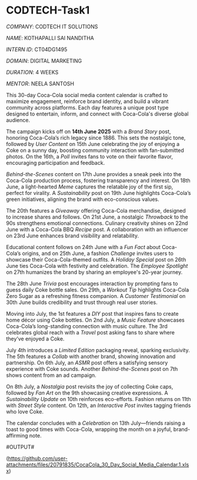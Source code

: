 # CODTECH-Task1

*COMPANY*: CODTECH IT SOLUTIONS

*NAME*: KOTHAPALLI SAI NANDITHA

*INTERN ID*: CT04DG1495

*DOMAIN*: DIGITAL MARKETING

*DURATION*: 4 WEEKS

*MENTOR*: NEELA SANTOSH

This 30-day Coca-Cola social media content calendar is crafted to maximize engagement, reinforce brand identity, and build a vibrant community across platforms. Each day features a unique post type designed to entertain, inform, and connect with Coca-Cola's diverse global audience.

The campaign kicks off on **14th June 2025** with a *Brand Story* post, honoring Coca-Cola’s rich legacy since 1886. This sets the nostalgic tone, followed by *User Content* on 15th June celebrating the joy of enjoying a Coke on a sunny day, boosting community interaction with fan-submitted photos. On the 16th, a *Poll* invites fans to vote on their favorite flavor, encouraging participation and feedback.

*Behind-the-Scenes* content on 17th June provides a sneak peek into the Coca-Cola production process, fostering transparency and interest. On 18th June, a light-hearted *Meme* captures the relatable joy of the first sip, perfect for virality. A *Sustainability* post on 19th June highlights Coca-Cola’s green initiatives, aligning the brand with eco-conscious values.

The 20th features a *Giveaway* offering Coca-Cola merchandise, designed to increase shares and follows. On 21st June, a nostalgic *Throwback* to the 90s strengthens emotional connections. Culinary creativity shines on 22nd June with a Coca-Cola BBQ *Recipe* post. A collaboration with an influencer on 23rd June enhances brand visibility and relatability.

Educational content follows on 24th June with a *Fun Fact* about Coca-Cola’s origins, and on 25th June, a fashion *Challenge* invites users to showcase their Coca-Cola-themed outfits. A *Holiday Special* post on 26th June ties Coca-Cola with festivity and celebration. The *Employee Spotlight* on 27th humanizes the brand by sharing an employee's 20-year journey.

The 28th June *Trivia* post encourages interaction by prompting fans to guess daily Coke bottle sales. On 29th, a *Workout Tip* highlights Coca-Cola Zero Sugar as a refreshing fitness companion. A *Customer Testimonial* on 30th June builds credibility and trust through real user stories.

Moving into July, the 1st features a *DIY* post that inspires fans to create home décor using Coke bottles. On 2nd July, a *Music Feature* showcases Coca-Cola’s long-standing connection with music culture. The 3rd celebrates global reach with a *Travel* post asking fans to share where they’ve enjoyed a Coke.

July 4th introduces a *Limited Edition* packaging reveal, sparking exclusivity. The 5th features a *Collab* with another brand, showing innovation and partnership. On 6th July, an *ASMR* post offers a satisfying sensory experience with Coke sounds. Another *Behind-the-Scenes* post on 7th shows content from an ad campaign.

On 8th July, a *Nostalgia* post revisits the joy of collecting Coke caps, followed by *Fan Art* on the 9th showcasing creative expressions. A *Sustainability Update* on 10th reinforces eco-efforts. Fashion returns on 11th with *Street Style* content. On 12th, an *Interactive Post* invites tagging friends who love Coke.

The calendar concludes with a *Celebration* on 13th July—friends raising a toast to good times with Coca-Cola, wrapping the month on a joyful, brand-affirming note.

#OUTPUT#

(https://github.com/user-attachments/files/20791835/CocaCola_30_Day_Social_Media_Calendar.1.xlsx)
